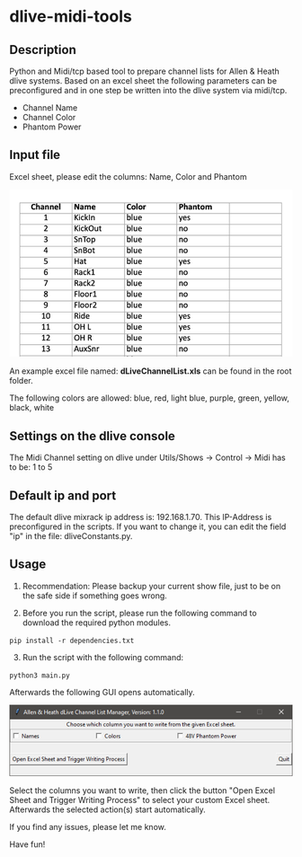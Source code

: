 # dlive-midi-tools
## Description
Python and Midi/tcp based tool to prepare channel lists for Allen &amp; Heath dlive systems. Based on an excel sheet the following parameters can be preconfigured and in one step be written into the dlive system via midi/tcp. 
- Channel Name
- Channel Color
- Phantom Power

## Input file
Excel sheet, please edit the columns: Name, Color and Phantom

![Excel](excel.png)

An example excel file named: **dLiveChannelList.xls** can be found in the root folder. 

The following colors are allowed:
blue, red, light blue, purple, green, yellow, black, white

## Settings on the dlive console
The Midi Channel setting on dlive under Utils/Shows -> Control -> Midi has to be: 1 to 5

## Default ip and port
The default dlive mixrack ip address is: 192.168.1.70. This IP-Address is preconfigured in the scripts. If you want to change it, you can edit the field "ip" in the file: dliveConstants.py.   

## Usage
1. Recommendation: Please backup your current show file, just to be on the safe side if something goes wrong.

2. Before you run the script, please run the following command to download the required python modules.

`pip install -r dependencies.txt`

3. Run the script with the following command: 

`python3 main.py`

Afterwards the following GUI opens automatically. 

![Gui](gui.png)

Select the columns you want to write, then click the button "Open Excel Sheet and Trigger Writing Process" to select your custom Excel sheet. Afterwards the selected action(s) start automatically.

If you find any issues, please let me know.

Have fun!
